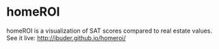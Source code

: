 # homeROI
homeROI is a visualization of SAT scores compared to real estate values.
See it live: http://ibuder.github.io/homeroi/
